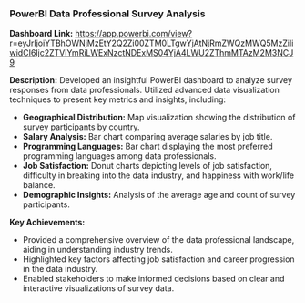 ### PowerBI Data Professional Survey Analysis

**Dashboard Link:** https://app.powerbi.com/view?r=eyJrIjoiYTBhOWNjMzEtY2Q2Zi00ZTM0LTgwYjAtNjRmZWQzMWQ5MzZiIiwidCI6Ijc2ZTVlYmRiLWExNzctNDExMS04YjA4LWU2ZThmMTAzM2M3NCJ9

**Description:**
Developed an insightful PowerBI dashboard to analyze survey responses from data professionals. Utilized advanced data visualization techniques to present key metrics and insights, including:

- **Geographical Distribution:** Map visualization showing the distribution of survey participants by country.
- **Salary Analysis:** Bar chart comparing average salaries by job title.
- **Programming Languages:** Bar chart displaying the most preferred programming languages among data professionals.
- **Job Satisfaction:** Donut charts depicting levels of job satisfaction, difficulty in breaking into the data industry, and happiness with work/life balance.
- **Demographic Insights:** Analysis of the average age and count of survey participants.

**Key Achievements:**
- Provided a comprehensive overview of the data professional landscape, aiding in understanding industry trends.
- Highlighted key factors affecting job satisfaction and career progression in the data industry.
- Enabled stakeholders to make informed decisions based on clear and interactive visualizations of survey data.
